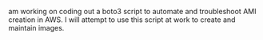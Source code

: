  am working on coding out a boto3 script to automate and troubleshoot AMI creation in AWS. I will attempt to use this script at work to create and maintain images.

